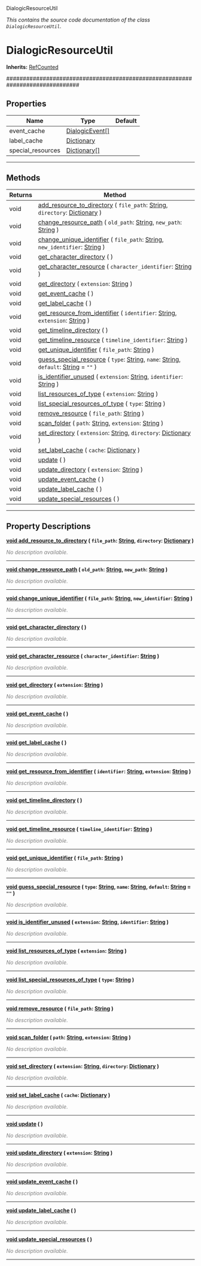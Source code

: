 
<div class="header-banner purple">
<div class="header-label purple">DialogicResourceUtil</div>
</div>

*This contains the source code documentation of the class `DialogicResourceUtil`.*
        
# DialogicResourceUtil
**Inherits:** [RefCounted](https://docs.godotengine.org/en/latest/classes/class_refcounted.html#class-refcounted)

##############################################################################
## Properties
Name | Type | Default 
--- | --- | --- 
event_cache | [DialogicEvent[]](https://docs.godotengine.org/en/latest/classes/class_dialogicevent.html#class-dialogicevent) |   
label_cache | [Dictionary](https://docs.godotengine.org/en/latest/classes/class_dictionary.html#class-dictionary) |   
special_resources | [Dictionary[]](https://docs.godotengine.org/en/latest/classes/class_dictionary.html#class-dictionary) |   
--- 

## Methods
Returns | Method 
--- | --- 
<span class="hljs-attribute">void</span> | [<span class="hljs-title">add_resource_to_directory</span>](#property-add_resource_to_directory) ( `file_path`: [String](https://docs.godotengine.org/en/latest/classes/class_string.html#class-string), `directory`: [Dictionary](https://docs.godotengine.org/en/latest/classes/class_dictionary.html#class-dictionary) ) 
<span class="hljs-attribute">void</span> | [<span class="hljs-title">change_resource_path</span>](#property-change_resource_path) ( `old_path`: [String](https://docs.godotengine.org/en/latest/classes/class_string.html#class-string), `new_path`: [String](https://docs.godotengine.org/en/latest/classes/class_string.html#class-string) ) 
<span class="hljs-attribute">void</span> | [<span class="hljs-title">change_unique_identifier</span>](#property-change_unique_identifier) ( `file_path`: [String](https://docs.godotengine.org/en/latest/classes/class_string.html#class-string), `new_identifier`: [String](https://docs.godotengine.org/en/latest/classes/class_string.html#class-string) ) 
<span class="hljs-attribute">void</span> | [<span class="hljs-title">get_character_directory</span>](#property-get_character_directory) ( ) 
<span class="hljs-attribute">void</span> | [<span class="hljs-title">get_character_resource</span>](#property-get_character_resource) ( `character_identifier`: [String](https://docs.godotengine.org/en/latest/classes/class_string.html#class-string) ) 
<span class="hljs-attribute">void</span> | [<span class="hljs-title">get_directory</span>](#property-get_directory) ( `extension`: [String](https://docs.godotengine.org/en/latest/classes/class_string.html#class-string) ) 
<span class="hljs-attribute">void</span> | [<span class="hljs-title">get_event_cache</span>](#property-get_event_cache) ( ) 
<span class="hljs-attribute">void</span> | [<span class="hljs-title">get_label_cache</span>](#property-get_label_cache) ( ) 
<span class="hljs-attribute">void</span> | [<span class="hljs-title">get_resource_from_identifier</span>](#property-get_resource_from_identifier) ( `identifier`: [String](https://docs.godotengine.org/en/latest/classes/class_string.html#class-string), `extension`: [String](https://docs.godotengine.org/en/latest/classes/class_string.html#class-string) ) 
<span class="hljs-attribute">void</span> | [<span class="hljs-title">get_timeline_directory</span>](#property-get_timeline_directory) ( ) 
<span class="hljs-attribute">void</span> | [<span class="hljs-title">get_timeline_resource</span>](#property-get_timeline_resource) ( `timeline_identifier`: [String](https://docs.godotengine.org/en/latest/classes/class_string.html#class-string) ) 
<span class="hljs-attribute">void</span> | [<span class="hljs-title">get_unique_identifier</span>](#property-get_unique_identifier) ( `file_path`: [String](https://docs.godotengine.org/en/latest/classes/class_string.html#class-string) ) 
<span class="hljs-attribute">void</span> | [<span class="hljs-title">guess_special_resource</span>](#property-guess_special_resource) ( `type`: [String](https://docs.godotengine.org/en/latest/classes/class_string.html#class-string), `name`: [String](https://docs.godotengine.org/en/latest/classes/class_string.html#class-string), `default`: [String](https://docs.godotengine.org/en/latest/classes/class_string.html#class-string) = `""` ) 
<span class="hljs-attribute">void</span> | [<span class="hljs-title">is_identifier_unused</span>](#property-is_identifier_unused) ( `extension`: [String](https://docs.godotengine.org/en/latest/classes/class_string.html#class-string), `identifier`: [String](https://docs.godotengine.org/en/latest/classes/class_string.html#class-string) ) 
<span class="hljs-attribute">void</span> | [<span class="hljs-title">list_resources_of_type</span>](#property-list_resources_of_type) ( `extension`: [String](https://docs.godotengine.org/en/latest/classes/class_string.html#class-string) ) 
<span class="hljs-attribute">void</span> | [<span class="hljs-title">list_special_resources_of_type</span>](#property-list_special_resources_of_type) ( `type`: [String](https://docs.godotengine.org/en/latest/classes/class_string.html#class-string) ) 
<span class="hljs-attribute">void</span> | [<span class="hljs-title">remove_resource</span>](#property-remove_resource) ( `file_path`: [String](https://docs.godotengine.org/en/latest/classes/class_string.html#class-string) ) 
<span class="hljs-attribute">void</span> | [<span class="hljs-title">scan_folder</span>](#property-scan_folder) ( `path`: [String](https://docs.godotengine.org/en/latest/classes/class_string.html#class-string), `extension`: [String](https://docs.godotengine.org/en/latest/classes/class_string.html#class-string) ) 
<span class="hljs-attribute">void</span> | [<span class="hljs-title">set_directory</span>](#property-set_directory) ( `extension`: [String](https://docs.godotengine.org/en/latest/classes/class_string.html#class-string), `directory`: [Dictionary](https://docs.godotengine.org/en/latest/classes/class_dictionary.html#class-dictionary) ) 
<span class="hljs-attribute">void</span> | [<span class="hljs-title">set_label_cache</span>](#property-set_label_cache) ( `cache`: [Dictionary](https://docs.godotengine.org/en/latest/classes/class_dictionary.html#class-dictionary) ) 
<span class="hljs-attribute">void</span> | [<span class="hljs-title">update</span>](#property-update) ( ) 
<span class="hljs-attribute">void</span> | [<span class="hljs-title">update_directory</span>](#property-update_directory) ( `extension`: [String](https://docs.godotengine.org/en/latest/classes/class_string.html#class-string) ) 
<span class="hljs-attribute">void</span> | [<span class="hljs-title">update_event_cache</span>](#property-update_event_cache) ( ) 
<span class="hljs-attribute">void</span> | [<span class="hljs-title">update_label_cache</span>](#property-update_label_cache) ( ) 
<span class="hljs-attribute">void</span> | [<span class="hljs-title">update_special_resources</span>](#property-update_special_resources) ( ) 
--- 
## Property Descriptions



<a class="header" id="property-add_resource_to_directory" href="#property-add_resource_to_directory">**<span class="hljs-attribute">void</span> [<span class="hljs-title">add_resource_to_directory</span>](#property-add_resource_to_directory) ( `file_path`: [String](https://docs.godotengine.org/en/latest/classes/class_string.html#class-string), `directory`: [Dictionary](https://docs.godotengine.org/en/latest/classes/class_dictionary.html#class-dictionary) )** </a>



 <span style = "color: gray">*No description available.*</span> 

---



<a class="header" id="property-change_resource_path" href="#property-change_resource_path">**<span class="hljs-attribute">void</span> [<span class="hljs-title">change_resource_path</span>](#property-change_resource_path) ( `old_path`: [String](https://docs.godotengine.org/en/latest/classes/class_string.html#class-string), `new_path`: [String](https://docs.godotengine.org/en/latest/classes/class_string.html#class-string) )** </a>



 <span style = "color: gray">*No description available.*</span> 

---



<a class="header" id="property-change_unique_identifier" href="#property-change_unique_identifier">**<span class="hljs-attribute">void</span> [<span class="hljs-title">change_unique_identifier</span>](#property-change_unique_identifier) ( `file_path`: [String](https://docs.godotengine.org/en/latest/classes/class_string.html#class-string), `new_identifier`: [String](https://docs.godotengine.org/en/latest/classes/class_string.html#class-string) )** </a>



 <span style = "color: gray">*No description available.*</span> 

---



<a class="header" id="property-get_character_directory" href="#property-get_character_directory">**<span class="hljs-attribute">void</span> [<span class="hljs-title">get_character_directory</span>](#property-get_character_directory) ( )** </a>



 <span style = "color: gray">*No description available.*</span> 

---



<a class="header" id="property-get_character_resource" href="#property-get_character_resource">**<span class="hljs-attribute">void</span> [<span class="hljs-title">get_character_resource</span>](#property-get_character_resource) ( `character_identifier`: [String](https://docs.godotengine.org/en/latest/classes/class_string.html#class-string) )** </a>



 <span style = "color: gray">*No description available.*</span> 

---



<a class="header" id="property-get_directory" href="#property-get_directory">**<span class="hljs-attribute">void</span> [<span class="hljs-title">get_directory</span>](#property-get_directory) ( `extension`: [String](https://docs.godotengine.org/en/latest/classes/class_string.html#class-string) )** </a>



 <span style = "color: gray">*No description available.*</span> 

---



<a class="header" id="property-get_event_cache" href="#property-get_event_cache">**<span class="hljs-attribute">void</span> [<span class="hljs-title">get_event_cache</span>](#property-get_event_cache) ( )** </a>



 <span style = "color: gray">*No description available.*</span> 

---



<a class="header" id="property-get_label_cache" href="#property-get_label_cache">**<span class="hljs-attribute">void</span> [<span class="hljs-title">get_label_cache</span>](#property-get_label_cache) ( )** </a>



 <span style = "color: gray">*No description available.*</span> 

---



<a class="header" id="property-get_resource_from_identifier" href="#property-get_resource_from_identifier">**<span class="hljs-attribute">void</span> [<span class="hljs-title">get_resource_from_identifier</span>](#property-get_resource_from_identifier) ( `identifier`: [String](https://docs.godotengine.org/en/latest/classes/class_string.html#class-string), `extension`: [String](https://docs.godotengine.org/en/latest/classes/class_string.html#class-string) )** </a>



 <span style = "color: gray">*No description available.*</span> 

---



<a class="header" id="property-get_timeline_directory" href="#property-get_timeline_directory">**<span class="hljs-attribute">void</span> [<span class="hljs-title">get_timeline_directory</span>](#property-get_timeline_directory) ( )** </a>



 <span style = "color: gray">*No description available.*</span> 

---



<a class="header" id="property-get_timeline_resource" href="#property-get_timeline_resource">**<span class="hljs-attribute">void</span> [<span class="hljs-title">get_timeline_resource</span>](#property-get_timeline_resource) ( `timeline_identifier`: [String](https://docs.godotengine.org/en/latest/classes/class_string.html#class-string) )** </a>



 <span style = "color: gray">*No description available.*</span> 

---



<a class="header" id="property-get_unique_identifier" href="#property-get_unique_identifier">**<span class="hljs-attribute">void</span> [<span class="hljs-title">get_unique_identifier</span>](#property-get_unique_identifier) ( `file_path`: [String](https://docs.godotengine.org/en/latest/classes/class_string.html#class-string) )** </a>



 <span style = "color: gray">*No description available.*</span> 

---



<a class="header" id="property-guess_special_resource" href="#property-guess_special_resource">**<span class="hljs-attribute">void</span> [<span class="hljs-title">guess_special_resource</span>](#property-guess_special_resource) ( `type`: [String](https://docs.godotengine.org/en/latest/classes/class_string.html#class-string), `name`: [String](https://docs.godotengine.org/en/latest/classes/class_string.html#class-string), `default`: [String](https://docs.godotengine.org/en/latest/classes/class_string.html#class-string) = `""` )** </a>



 <span style = "color: gray">*No description available.*</span> 

---



<a class="header" id="property-is_identifier_unused" href="#property-is_identifier_unused">**<span class="hljs-attribute">void</span> [<span class="hljs-title">is_identifier_unused</span>](#property-is_identifier_unused) ( `extension`: [String](https://docs.godotengine.org/en/latest/classes/class_string.html#class-string), `identifier`: [String](https://docs.godotengine.org/en/latest/classes/class_string.html#class-string) )** </a>



 <span style = "color: gray">*No description available.*</span> 

---



<a class="header" id="property-list_resources_of_type" href="#property-list_resources_of_type">**<span class="hljs-attribute">void</span> [<span class="hljs-title">list_resources_of_type</span>](#property-list_resources_of_type) ( `extension`: [String](https://docs.godotengine.org/en/latest/classes/class_string.html#class-string) )** </a>



 <span style = "color: gray">*No description available.*</span> 

---



<a class="header" id="property-list_special_resources_of_type" href="#property-list_special_resources_of_type">**<span class="hljs-attribute">void</span> [<span class="hljs-title">list_special_resources_of_type</span>](#property-list_special_resources_of_type) ( `type`: [String](https://docs.godotengine.org/en/latest/classes/class_string.html#class-string) )** </a>



 <span style = "color: gray">*No description available.*</span> 

---



<a class="header" id="property-remove_resource" href="#property-remove_resource">**<span class="hljs-attribute">void</span> [<span class="hljs-title">remove_resource</span>](#property-remove_resource) ( `file_path`: [String](https://docs.godotengine.org/en/latest/classes/class_string.html#class-string) )** </a>



 <span style = "color: gray">*No description available.*</span> 

---



<a class="header" id="property-scan_folder" href="#property-scan_folder">**<span class="hljs-attribute">void</span> [<span class="hljs-title">scan_folder</span>](#property-scan_folder) ( `path`: [String](https://docs.godotengine.org/en/latest/classes/class_string.html#class-string), `extension`: [String](https://docs.godotengine.org/en/latest/classes/class_string.html#class-string) )** </a>



 <span style = "color: gray">*No description available.*</span> 

---



<a class="header" id="property-set_directory" href="#property-set_directory">**<span class="hljs-attribute">void</span> [<span class="hljs-title">set_directory</span>](#property-set_directory) ( `extension`: [String](https://docs.godotengine.org/en/latest/classes/class_string.html#class-string), `directory`: [Dictionary](https://docs.godotengine.org/en/latest/classes/class_dictionary.html#class-dictionary) )** </a>



 <span style = "color: gray">*No description available.*</span> 

---



<a class="header" id="property-set_label_cache" href="#property-set_label_cache">**<span class="hljs-attribute">void</span> [<span class="hljs-title">set_label_cache</span>](#property-set_label_cache) ( `cache`: [Dictionary](https://docs.godotengine.org/en/latest/classes/class_dictionary.html#class-dictionary) )** </a>



 <span style = "color: gray">*No description available.*</span> 

---



<a class="header" id="property-update" href="#property-update">**<span class="hljs-attribute">void</span> [<span class="hljs-title">update</span>](#property-update) ( )** </a>



 <span style = "color: gray">*No description available.*</span> 

---



<a class="header" id="property-update_directory" href="#property-update_directory">**<span class="hljs-attribute">void</span> [<span class="hljs-title">update_directory</span>](#property-update_directory) ( `extension`: [String](https://docs.godotengine.org/en/latest/classes/class_string.html#class-string) )** </a>



 <span style = "color: gray">*No description available.*</span> 

---



<a class="header" id="property-update_event_cache" href="#property-update_event_cache">**<span class="hljs-attribute">void</span> [<span class="hljs-title">update_event_cache</span>](#property-update_event_cache) ( )** </a>



 <span style = "color: gray">*No description available.*</span> 

---



<a class="header" id="property-update_label_cache" href="#property-update_label_cache">**<span class="hljs-attribute">void</span> [<span class="hljs-title">update_label_cache</span>](#property-update_label_cache) ( )** </a>



 <span style = "color: gray">*No description available.*</span> 

---



<a class="header" id="property-update_special_resources" href="#property-update_special_resources">**<span class="hljs-attribute">void</span> [<span class="hljs-title">update_special_resources</span>](#property-update_special_resources) ( )** </a>



 <span style = "color: gray">*No description available.*</span> 

---

